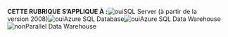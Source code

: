 <Token>**CETTE RUBRIQUE S’APPLIQUE À :**![oui](media/yes.png)SQL Server (à partir de la version 2008)![oui](media/yes.png)Azure SQL Database![oui](media/yes.png)Azure SQL Data Warehouse ![non](media/no.png)Parallel Data Warehouse </Token>

